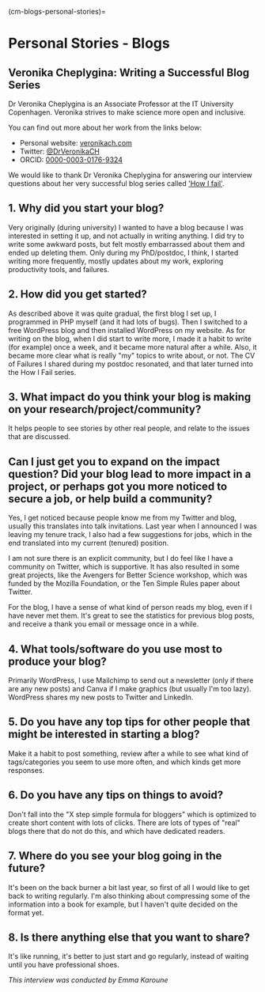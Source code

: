 (cm-blogs-personal-stories)=
# Personal Stories - Blogs

## Veronika Cheplygina: Writing a Successful Blog Series

Dr Veronika Cheplygina is an Associate Professor at the IT University Copenhagen. Veronika strives to make science more open and inclusive.

You can find out more about her work from the links below:
* Personal website: [veronikach.com](https://veronikach.com/)
* Twitter: [@DrVeronikaCH](https://twitter.com/DrVeronikaCH)
* ORCID: [0000-0003-0176-9324](https://orcid.org/0000-0003-0176-9324)

We would like to thank Dr Veronika Cheplygina for answering our interview questions about her very successful blog series called ['How I fail'](https://veronikach.com/failure/).

## 1. Why did you start your blog?

Very originally (during university) I wanted to have a blog because I was interested in setting it up, and not actually in writing anything.
I did try to write some awkward posts, but felt mostly embarrassed about them and ended up deleting them.
Only during my PhD/postdoc, I think, I started writing more frequently, mostly updates about my work, exploring productivity tools, and failures.

## 2. How did you get started?

As described above it was quite gradual, the first blog I set up, I programmed in PHP myself (and it had lots of bugs).
Then I switched to a free WordPress blog and then installed WordPress on my website.
As for writing on the blog, when I did start to write more, I made it a habit to write (for example) once a week, and it became more natural after a while.
Also, it became more clear what is really "my" topics to write about, or not.
The CV of Failures I shared during my postdoc resonated, and that later turned into the How I Fail series.

## 3. What impact do you think your blog is making on your research/project/community?

It helps people to see stories by other real people, and relate to the issues that are discussed.

## Can I just get you to expand on the impact question? Did your blog lead to more impact in a project, or perhaps got you more noticed to secure a job, or help build a community?

Yes, I get noticed because people know me from my Twitter and blog, usually this translates into talk invitations.
Last year when I announced I was leaving my tenure track, I also had a few suggestions for jobs, which in the end translated into my current (tenured) position.

I am not sure there is an explicit community, but I do feel like I have a community on Twitter, which is supportive.
It has also resulted in some great projects, like the Avengers for Better Science workshop, which was funded by the Mozilla Foundation, or the Ten Simple Rules paper about Twitter.

For the blog, I have a sense of what kind of person reads my blog, even if I have never met them.
It's great to see the statistics for previous blog posts, and receive a thank you email or message once in a while.


## 4. What tools/software do you use most to produce your blog?

Primarily WordPress, I use Mailchimp to send out a newsletter (only if there are any new posts) and Canva if I make graphics (but usually I'm too lazy).
WordPress shares my new posts to Twitter and LinkedIn.

## 5. Do you have any top tips for other people that might be interested in starting a blog?

Make it a habit to post something, review after a while to see what kind of tags/categories you seem to use more often, and which kinds get more responses.

## 6. Do you have any tips on things to avoid?

Don't fall into the "X step simple formula for bloggers" which is optimized to create short content with lots of clicks.
There are lots of types of "real" blogs there that do not do this, and which have dedicated readers.

## 7. Where do you see your blog going in the future?

It's been on the back burner a bit last year, so first of all I would like to get back to writing regularly.
I'm also thinking about compressing some of the information into a book for example, but I haven't quite decided on the format yet.

## 8. Is there anything else that you want to share?

It's like running, it's better to just start and go regularly, instead of waiting until you have professional shoes.

*This interview was conducted by Emma Karoune*
